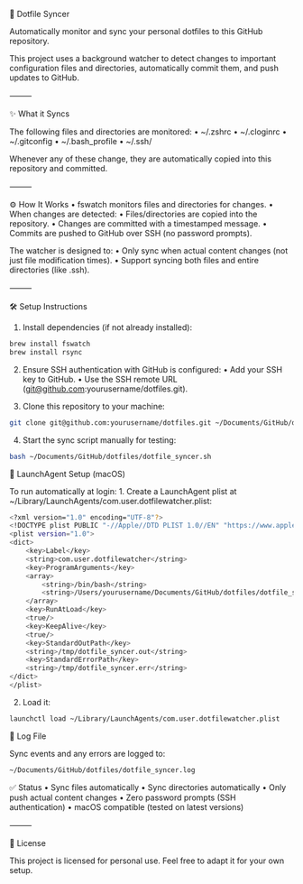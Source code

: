 📁 Dotfile Syncer

Automatically monitor and sync your personal dotfiles to this GitHub repository.

This project uses a background watcher to detect changes to important configuration files and directories, automatically commit them, and push updates to GitHub.

⸻

✨ What it Syncs

The following files and directories are monitored:
	•	~/.zshrc
	•	~/.cloginrc
	•	~/.gitconfig
	•	~/.bash_profile
	•	~/.ssh/

Whenever any of these change, they are automatically copied into this repository and committed.

⸻

⚙️ How It Works
	•	fswatch monitors files and directories for changes.
	•	When changes are detected:
	•	Files/directories are copied into the repository.
	•	Changes are committed with a timestamped message.
	•	Commits are pushed to GitHub over SSH (no password prompts).

The watcher is designed to:
	•	Only sync when actual content changes (not just file modification times).
	•	Support syncing both files and entire directories (like .ssh).

⸻

🛠 Setup Instructions

1.	Install dependencies (if not already installed):

```bash
brew install fswatch
brew install rsync
```

2.	Ensure SSH authentication with GitHub is configured:
		•	Add your SSH key to GitHub.
		•	Use the SSH remote URL (git@github.com:yourusername/dotfiles.git).
	
3.	Clone this repository to your machine:

```bash
git clone git@github.com:yourusername/dotfiles.git ~/Documents/GitHub/dotfiles
```

4.	Start the sync script manually for testing:

```bash
bash ~/Documents/GitHub/dotfiles/dotfile_syncer.sh
```

🚀 LaunchAgent Setup (macOS)

To run automatically at login:
	1.	Create a LaunchAgent plist at ~/Library/LaunchAgents/com.user.dotfilewatcher.plist:

```bash
<?xml version="1.0" encoding="UTF-8"?>
<!DOCTYPE plist PUBLIC "-//Apple//DTD PLIST 1.0//EN" "https://www.apple.com/DTDs/PropertyList-1.0.dtd">
<plist version="1.0">
<dict>
    <key>Label</key>
    <string>com.user.dotfilewatcher</string>
    <key>ProgramArguments</key>
    <array>
        <string>/bin/bash</string>
        <string>/Users/yourusername/Documents/GitHub/dotfiles/dotfile_syncer.sh</string>
    </array>
    <key>RunAtLoad</key>
    <true/>
    <key>KeepAlive</key>
    <true/>
    <key>StandardOutPath</key>
    <string>/tmp/dotfile_syncer.out</string>
    <key>StandardErrorPath</key>
    <string>/tmp/dotfile_syncer.err</string>
</dict>
</plist>
```

2.	Load it:

```bash
launchctl load ~/Library/LaunchAgents/com.user.dotfilewatcher.plist
```

📄 Log File

Sync events and any errors are logged to:

```bash
~/Documents/GitHub/dotfiles/dotfile_syncer.log
```


✅ Status
	•	Sync files automatically
	•	Sync directories automatically
	•	Only push actual content changes
	•	Zero password prompts (SSH authentication)
	•	macOS compatible (tested on latest versions)

⸻

📜 License

This project is licensed for personal use.
Feel free to adapt it for your own setup.	
